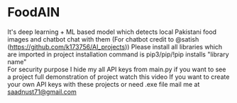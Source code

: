 # FoodAIN
It's deep learning + ML based model which detects local Pakistani food images and chatbot chat with them (For chatbot credit to  @satish (https://github.com/k173756/AI_projects)) 
Please install all libraries which are imported in project installation command is pip3/pip/!pip installs "library name"  
For security purpose I hide my all API keys from main.py if you want to see a project full demonstration of project watch this video 
If you want to create your own  API keys with these projects or need .exe file mail me at saadnust71@gmail.com 

